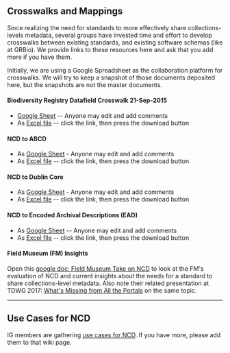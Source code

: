 ## Crosswalks and Mappings
Since realizing the need for standards to more effectively share collections-levels metadata, several groups have invested time and effort to develop crosswalks between existing standards, and existing software schemas (like at GRBio). We provide links to these resources here and ask that you add more if you have them.  

Initially, we are using a Google Spreadsheet as the collaboration platform for crosswalks.  We will try to keep a snapshot of those documents deposited here, but the snapshots are not the master documents.

#### Biodiversity Registry Datafield Crosswalk 21-Sep-2015
* [Google Sheet](https://drive.google.com/open?id=1eBSnVQ1YHZxkERpdCEezw9BtfwyNbouJvCmOzzreKLk) -- Anyone may edit and add comments 
* As [Excel file](https://github.com/tdwg/cd/blob/master/reference/crosswalks/BiodiversityRegistryDatafieldCrosswalk_21Sep2015.xlsx) -- click the link, then press the download button

#### NCD to ABCD
* As [Google Sheet](https://docs.google.com/spreadsheets/d/1Rh-FBc30vU1DUySqe8sIRnIk7IES9Wxls-5vt8AKCP0/edit?usp=sharing) - Anyone may edit and add comments
* As [Excel file](https://github.com/tdwg/cd/blob/master/reference/crosswalks/Copy%20of%20NCD_ABCD_Elements.xlsx) -- click the link, then press the download button

#### NCD to Dublin Core
* As [Google Sheet](https://docs.google.com/spreadsheets/d/1uUY1JlSV6QifdnZbkITrVJNf27bEZPJT_fSfYsAcvIY/edit?usp=sharing) - Anyone may edit and add comments
* As [Excel file](https://github.com/tdwg/cd/blob/master/reference/crosswalks/NCD-crosswalk-to-DublinCore__based-on-NCD-v0.34_DC-v1.1.xlsx) -- click the link, then press the download button

#### NCD to Encoded Archival Descriptions (EAD)
* As [Google Sheet](https://docs.google.com/spreadsheets/d/1CHBy-cGByO7uPYf6onMhuXSg1vPNvVyW2uPe6I6Mo0k/edit?usp=sharing) -- Anyone may edit and add comments 
* As [Excel file](https://github.com/tdwg/cd/blob/master/reference/crosswalks/NCD_EAD.xls) -- click the link, then press the download button

#### Field Museum (FM) Insights
Open this [google doc: Field Museum Take on NCD](https://docs.google.com/document/d/1upx7URInghFCBhx5LnHJMAhOLA2Q6xuJAYIJI2uLXBA/edit?usp=sharing) to look at the FM's evaluation of NCD and current insights about the needs for a standard to share collections-level metadata. Also note their related presentation at TDWG 2017: [What's Missing from All the Portals](https://biss.pensoft.net/article/20236/) on the same topic. 

***

## Use Cases for NCD
IG members are gathering [use cases for NCD](https://github.com/tdwg/ncd/wiki/Use-Cases). If you have more, please add them to that wiki page.